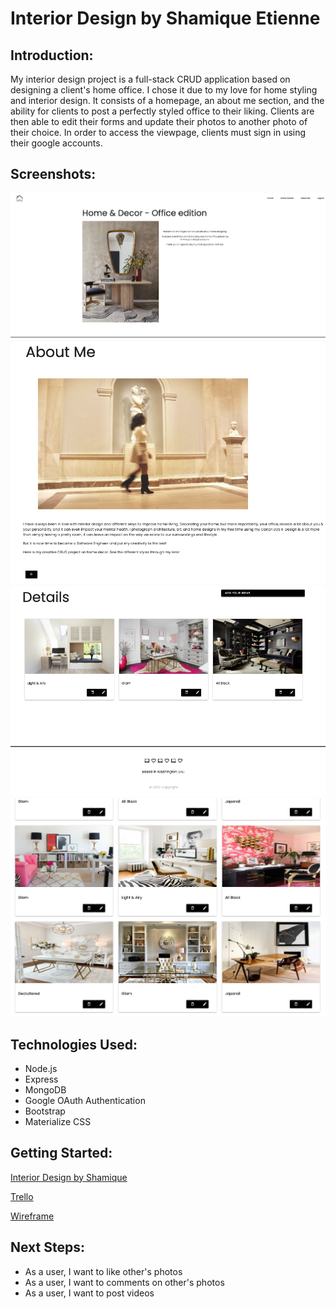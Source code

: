 # Interior Design by Shamique Etienne

## Introduction:
My interior design project is a full-stack CRUD application based on designing a client's home office. I chose it due to my love for home styling and interior design. It consists of a homepage, an about me section, and the ability for clients to post a perfectly styled office to their liking. Clients are then able to edit their forms and update their photos to another photo of their choice. In order to access the viewpage, clients must sign in using their google accounts. 

## Screenshots:
![home](./public/images/homepage.png)
![aboutme](./public/images/abouts.png)
![details](./public/images/details.jpg)
![pic](./public/images/glamshot.png)



## Technologies Used: 
- Node.js
- Express
- MongoDB
- Google OAuth Authentication
- Bootstrap 
- Materialize CSS

## Getting Started: 
[Interior Design by Shamique](https://shamiquesinterior.herokuapp.com/)

[Trello](https://trello.com/b/knucUAMH/project-two)

[Wireframe](https://whimsical.com/project-two-J8APrixYytVBQPUKyRJRJU)


## Next Steps: 
- As a user, I want to like other's photos
- As a user, I want to comments on other's photos
- As a user, I want to post videos



